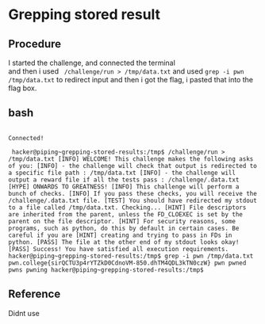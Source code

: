 # Grepping stored result

## Procedure
I started the challenge, and connected the terminal<br>
and then i used ` /challenge/run > /tmp/data.txt`  and used `grep -i pwn /tmp/data.txt` to redirect input and then i got
the flag, i pasted that into the flag box.

## bash
                                                                            Connected!
`
hacker@piping~grepping-stored-results:/tmp$ /challenge/run > /tmp/data.txt
[INFO] WELCOME! This challenge makes the following asks of you:
[INFO] - the challenge will check that output is redirected to a specific file path : /tmp/data.txt
[INFO] - the challenge will output a reward file if all the tests pass : /challenge/.data.txt
[HYPE] ONWARDS TO GREATNESS!
[INFO] This challenge will perform a bunch of checks.
[INFO] If you pass these checks, you will receive the /challenge/.data.txt file.
[TEST] You should have redirected my stdout to a file called /tmp/data.txt. Checking...
[HINT] File descriptors are inherited from the parent, unless the FD_CLOEXEC is set by the parent on the file descriptor.
[HINT] For security reasons, some programs, such as python, do this by default in certain cases. Be careful if you are
[HINT] creating and trying to pass in FDs in python.
[PASS] The file at the other end of my stdout looks okay!
[PASS] Success! You have satisfied all execution requirements.
hacker@piping~grepping-stored-results:/tmp$ grep -i pwn /tmp/data.txt
pwn.college{sirQCTU3p4rYTZkD0CdnoVM-850.dhTM4QDL3kTN0czW}
pwn
pwned
pwns
pwning
hacker@piping~grepping-stored-results:/tmp$`

## Reference
Didnt use
